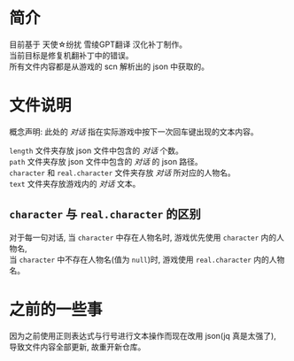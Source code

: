 # 简介
目前基于 天使☆纷扰 雪绫GPT翻译 汉化补丁制作。  
当前目标是修复机翻补丁中的错误。  
所有文件内容都是从游戏的 scn 解析出的 json 中获取的。  

# 文件说明
概念声明: 此处的 *对话* 指在实际游戏中按下一次回车键出现的文本内容。  

`length` 文件夹存放 json 文件中包含的 *对话* 个数。  
`path` 文件夹存放 json 文件中包含的 *对话* 的 json 路径。  
`character` 和 `real.character` 文件夹存放 *对话* 所对应的人物名。  
`text` 文件夹存放游戏内的 *对话* 文本。  

## `character` 与 `real.character` 的区别
对于每一句对话, 当 `character` 中存在人物名时, 游戏优先使用 `character` 内的人物名,  
当 `character` 中不存在人物名(值为 `null`)时, 游戏使用 `real.character` 内的人物名。  

# 之前的一些事
因为之前使用正则表达式与行号进行文本操作而现在改用 json(jq 真是太强了),  
导致文件内容全部更新, 故重开新仓库。  
